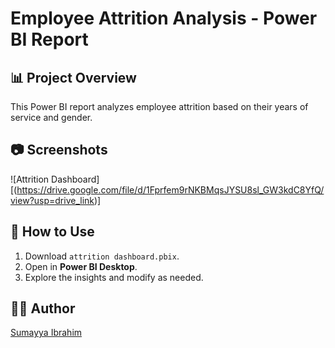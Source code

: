 # Employee Attrition Analysis - Power BI Report  

## 📊 Project Overview  
This Power BI report analyzes employee attrition based on their years of service and gender.  

## 📷 Screenshots  
![Attrition Dashboard][(https://drive.google.com/file/d/1Fprfem9rNKBMqsJYSU8sl_GW3kdC8YfQ/view?usp=drive_link)]
## 🔗 How to Use  
1. Download `attrition dashboard.pbix`.  
2. Open in **Power BI Desktop**.  
3. Explore the insights and modify as needed.  

## 👨‍💻 Author  
[Sumayya Ibrahim](https://www.linkedin.com/in/sumayya-ibrahim-a6b11a27a/)

